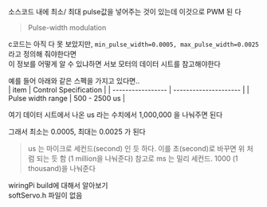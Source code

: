 
소스코드 내에 최소/ 최대 pulse값을 넣어주는 것이 있는데 이것으로 PWM 된
다   

> Pulse-width modulation



c코드는 아직 다 못 보았지만, 
`min_pulse_width=0.0005, max_pulse_width=0.0025` 라고  정의해 줘야한다면    
이 정보를 어떻게 알 수 있냐하면 서보 모터의 데이터 시트를 참고해야한다  

예를 들어 아래와 같은 스펙을 가지고 있다면..  
| item              | Control Specification |
| ----------------- | --------------------- |
| Pulse width range | 500 - 2500 us                      |

여기 데이터 시트에서 나온 us 라는 수치에서 1,000,000 을 나눠주면 된다 

그래서 최소는 0.0005,  최대는 0.0025 가 된다

> us 는 마이크로 세컨드(second) 인 듯 하다. 이를 초(second)로 바꾸면 위 처럼 되는 듯 함 (1 million을 나눠준다)
> 참고로 ms 는 밀리 세컨드. 1000 (1 thousand)을 나눠준다 


wiringPi build에 대해서 알아보기   
softServo.h 파일이 없음



